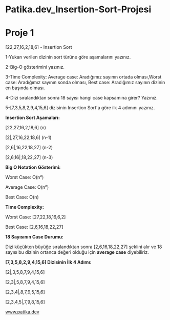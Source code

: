 # Patika.dev_Insertion-Sort-Projesi


# Proje 1
[22,27,16,2,18,6] - Insertion Sort 

 1-Yukarı verilen dizinin sort türüne göre aşamalarını yazınız.

 2-Big-O gösterimini yazınız.

 3-Time Complexity: Average case: Aradığımız sayının ortada olması,Worst case: Aradığımız sayının sonda olması, Best case: Aradığımız sayının dizinin en başında olması.

 4-Dizi sıralandıktan sonra 18 sayısı hangi case kapsamına girer? Yazınız.

 5-[7,3,5,8,2,9,4,15,6] dizisinin Insertion Sort'a göre ilk 4 adımını yazınız.


**Insertion Sort Aşamaları:**

[22,27,16,2,18,6]  (n)

[2|,27,16,22,18,6]  (n-1)

[2,6|,16,22,18,27]  (n-2)

[2,6,16|,18,22,27]  (n-3)


**Big O Notation Gösterimi:**

Worst Case: O(n²) 

Average Case: O(n²)

Best Case: O(n)


 **Time Complexity:**

Worst Case: [27,22,18,16,6,2]

Best Case: [2,6,16,18,22,27]


**18 Sayısının Case Durumu:**

Dizi küçükten büyüğe sıralandıktan sonra [2,6,16,18,22,27] şeklini alır ve 18 sayısı bu dizinin ortanca değeri olduğu için **average case** diyebiliriz.


**[7,3,5,8,2,9,4,15,6] Dizisinin İlk 4 Adımı:**

[2|,3,5,8,7,9,4,15,6]

[2,3|,5,8,7,9,4,15,6]

[2,3,4|,8,7,9,5,15,6]

[2,3,4,5|,7,9,8,15,6]


www.patika.dev
